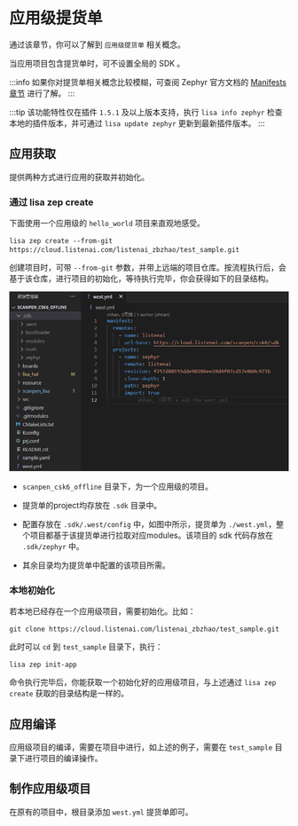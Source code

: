 # 应用级提货单

通过该章节，你可以了解到 `应用级提货单` 相关概念。

当应用项目包含提货单时，可不设置全局的 SDK 。

:::info
如果你对提货单相关概念比较模糊，可查阅 Zephyr 官方文档的 [Manifests章节](https://zephyr-docs.listenai.com/guides/west/manifest.html) 进行了解。
:::

:::tip
该功能特性仅在插件 `1.5.1` 及以上版本支持，执行 `lisa info zephyr` 检查本地的插件版本，并可通过 `lisa update zephyr` 更新到最新插件版本。
:::

## 应用获取

提供两种方式进行应用的获取并初始化。

### 通过 lisa zep create

下面使用一个应用级的 `hello_world` 项目来直观地感受。

```shell
lisa zep create --from-git https://cloud.listenai.com/listenai_zbzhao/test_sample.git
```

创建项目时，可带 `--from-git` 参数，并带上远端的项目仓库。按流程执行后，会基于该仓库，进行项目的初始化，等待执行完毕，你会获得如下的目录结构。

![image](./images/app_proj_1.png)

- `scanpen_csk6_offline` 目录下，为一个应用级的项目。

- 提货单的project均存放在 `.sdk` 目录中。

- 配置存放在 `.sdk/.west/config` 中，如图中所示，提货单为 `./west.yml`，整个项目都基于该提货单进行拉取对应modules。该项目的 sdk 代码存放在 `.sdk/zephyr` 中。

- 其余目录均为提货单中配置的该项目所需。

### 本地初始化

若本地已经存在一个应用级项目，需要初始化。比如：

```shell
git clone https://cloud.listenai.com/listenai_zbzhao/test_sample.git
```

此时可以 `cd` 到 `test_sample` 目录下，执行：

```shell
lisa zep init-app
```

命令执行完毕后，你能获取一个初始化好的应用级项目，与上述通过 `lisa zep create` 获取的目录结构是一样的。


## 应用编译

应用级项目的编译，需要在项目中进行，如上述的例子，需要在 `test_sample` 目录下进行项目的编译操作。

## 制作应用级项目

在原有的项目中，根目录添加 `west.yml` 提货单即可。